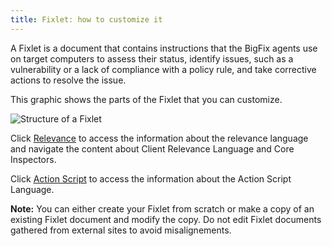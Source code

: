 ```yaml
---
title: Fixlet: how to customize it  
---
```


A Fixlet is a document that contains instructions that the BigFix agents use on
target computers to assess their status, identify issues, such as a
vulnerability or a lack of compliance with a policy rule, and take corrective
actions to resolve the issue.

This graphic shows the parts of the Fixlet that you can customize.


![Structure of a Fixlet](/static/img/fixlet-structure.png)


Click [Relevance](/relevance/) to access the information about the relevance 
language and navigate the content about Client Relevance Language and Core 
Inspectors.

Click [Action Script](/action-script/) to access the information about the
Action Script Language.

**Note:** You can either create your Fixlet from scratch or make a copy of 
an existing Fixlet document and modify the copy. Do not edit Fixlet documents 
gathered from external sites to avoid misalignements.
